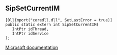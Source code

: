 ## SipSetCurrentIM

```
[DllImport("coredll.dll", SetLastError = true)]
public static extern int SipSetCurrentIM(
   IntPtr idThread,
   IntPtr idService
);
```

[Microsoft documentation](TODO)

